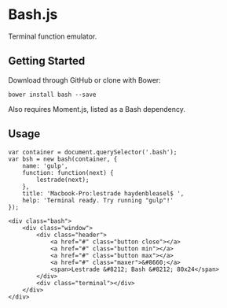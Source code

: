 # Bash.js

Terminal function emulator.

## Getting Started

Download through GitHub or clone with Bower:

```
bower install bash --save
```

Also requires Moment.js, listed as a Bash dependency.

## Usage

```
var container = document.querySelector('.bash');
var bsh = new bash(container, {
    name: 'gulp',
    function: function(next) {
        lestrade(next);
    },
    title: 'Macbook-Pro:lestrade haydenbleasel$ ',
    help: 'Terminal ready. Try running "gulp"!'
});
```

```
<div class="bash">
    <div class="window">
        <div class="header">
            <a href="#" class="button close"></a>
            <a href="#" class="button min"></a>
            <a href="#" class="button max"></a>
            <a href="#" class="maxer">&#8660;</a>
            <span>Lestrade &#8212; Bash &#8212; 80x24</span>
        </div>
        <div class="terminal"></div>
    </div>
</div>
```
